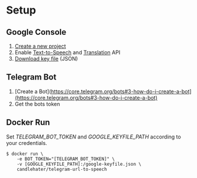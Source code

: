 # Setup
## Google Console
1. [Create a new project](https://console.cloud.google.com/projectcreate)
2. Enable [Text-to-Speech](https://console.cloud.google.com/apis/api/texttospeech.googleapis.com/overview) and [Translation](https://console.cloud.google.com/apis/api/translate.googleapis.com/overview) API
3. [Download key file](https://console.cloud.google.com/apis/credentials/serviceaccountkey) (JSON) 

## Telegram Bot
1. [Create a Bot](https://core.telegram.org/bots#3-how-do-i-create-a-bot](https://core.telegram.org/bots#3-how-do-i-create-a-bot)
2. Get the bots token

## Docker Run
Set *TELEGRAM_BOT_TOKEN* and *GOOGLE_KEYFILE_PATH* according to your credentials.

    $ docker run \
        -e BOT_TOKEN="[TELEGRAM_BOT_TOKEN]" \
        -v [GOOGLE_KEYFILE_PATH]:/google-keyfile.json \
        candlehater/telegram-url-to-speech

